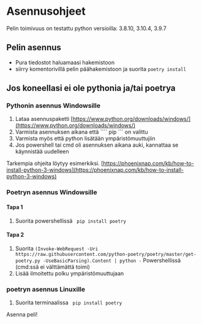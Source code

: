 # Asennusohjeet

Pelin toimivuus on testattu python versioilla: 3.8.10, 3.10.4, 3.9.7

## Pelin asennus

- Pura tiedostot haluamaasi hakemistoon
- siirry komentorivillä pelin päähakemistoon ja suorita ``` poetry install ```

## Jos koneellasi ei ole pythonia ja/tai poetrya

### Pythonin asennus Windowsille

1. Lataa asennuspaketti [https://www.python.org/downloads/windows/](https://www.python.org/downloads/windows/)
2. Varmista asennuksen aikana että ```` pip ``` on valittu
3. Varmista myös että python lisätään ympäristömuuttujiin
4. Jos powershell tai cmd oli asennuksen aikana auki, kannattaa se käynnistää uudelleen

Tarkempia ohjeita löytyy esimerkiksi. [https://phoenixnap.com/kb/how-to-install-python-3-windows](https://phoenixnap.com/kb/how-to-install-python-3-windows)

### Poetryn asennus Windowsille

#### Tapa 1

1. Suorita powershellissä ``` pip install poetry```

#### Tapa 2

1. Suorita ``` (Invoke-WebRequest -Uri https://raw.githubusercontent.com/python-poetry/poetry/master/get-poetry.py -UseBasicParsing).Content | python - ``` Powershellissä (cmd:ssä ei välttämättä toimi)
2. Lisää ilmoitettu polku ympäristömuuttujaan

### poetryn asennus Linuxille

1. Suorita terminaalissa ``` pip install poetry```


Asenna peli!
